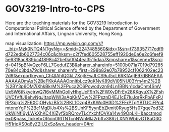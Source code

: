 # GOV3219-Intro-to-CPS
Here are the teaching materials for the GOV3219 Introduction to Computational Political Science offered by the Department of Government and International Affairs, Lingnan University, Hong Kong. 

map visualization: https://mp.weixin.qq.com/s?__biz=Mzk0NTQ4NTgyNg==&mid=2247485560&idx=1&sn=f739357717cdf9d722edb6027734c06c&chksm=c2f7fed605528755eff1920de0a6e2c6feef95e6318ac839bc4f898c42be0a0044ea3515daa7&mpshare=1&scene=1&srcid=0415pBNvQzoF6LL7GedufZ3B&sharer_shareinfo=5100b071a7019d7928570e84c3bda79d&sharer_shareinfo_first=298b82e07b78952cf1062402ec232d9f&exportkey=n_ChQIAhIQGkL7Xnj5EwJLCS9ut5cL6RKfAgIE97dBBAEAAAAAAAOmAs%2BeFKkAAAAOpnltbLcz9gKNyK89dVj05NU03Ym4mZ%2B%2BY3p6OM7iXhkBkrM%2FPuca2C6Powodvzn94Ln1BBNn1cdaCmt4SmVUx5W6tNkycjrwQ7I6vMMhGoIlyHhgUcF9h%2FWXyDFrEy28KKqyuX%2FshUVCfVffJ8ehvNgJItaqWlW3sAgKkMDw%2FPsznD4EJ1cE7IuJqrRkFbAFxPJRP3pig%2F6XCjOHykzB5%2BKL1Ozq4BxKWo0H3D%2FErPTgYBTUCiFPn4mtonxYgP%2Bc1MgDlJx4Xs%2BSUnKF5yynEbZkmit0Ryug5Hs07gqe7od3ZUkWjNfI6yLWkXhKC4XiZyfSbRQrovTLcYxchfOVKa14w49OpLKH&acctmode=0&pass_ticket=ORoin0RITNTcpNWnMlJ2rbftv38RzLXNYWbbvGT8aO3OH51riqXS0q6yZ2IU2xSz&wx_header=0#rd
